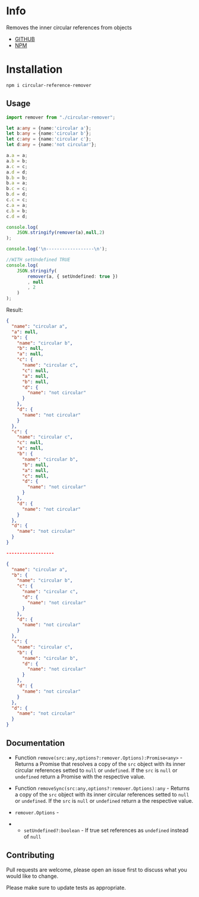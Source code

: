 # Info
Removes the inner circular references from objects


- [GITHUB](https://github.com/joaopmi/circular-reference-remover) 
- [NPM](https://www.npmjs.com/package/circular-reference-remover)

# Installation

```
npm i circular-reference-remover
```

## Usage
```typescript
import remover from "./circular-remover";

let a:any = {name:'circular a'};
let b:any = {name:'circular b'};
let c:any = {name:'circular c'};
let d:any = {name:'not circular'};

a.a = a;
a.b = b;
a.c = c;
a.d = d;
b.b = b;
b.a = a;
b.c = c;
b.d = d;
c.c = c;
c.a = a;
c.b = b;
c.d = d;

console.log(
    JSON.stringify(remover(a),null,2)
);

console.log('\n------------------\n');

//WITH setUndefined TRUE
console.log(
    JSON.stringify(
        remover(a, { setUndefined: true })
        , null
        , 2
    )
);

```

Result:

```json
{
  "name": "circular a",
  "a": null,
  "b": {
    "name": "circular b",
    "b": null,
    "a": null,
    "c": {
      "name": "circular c",
      "c": null,
      "a": null,
      "b": null,
      "d": {
        "name": "not circular"
      }
    },
    "d": {
      "name": "not circular"
    }
  },
  "c": {
    "name": "circular c",
    "c": null,
    "a": null,
    "b": {
      "name": "circular b",
      "b": null,
      "a": null,
      "c": null,
      "d": {
        "name": "not circular"
      }
    },
    "d": {
      "name": "not circular"
    }
  },
  "d": {
    "name": "not circular"
  }
}

------------------

{
  "name": "circular a",
  "b": {
    "name": "circular b",
    "c": {
      "name": "circular c",
      "d": {
        "name": "not circular"
      }
    },
    "d": {
      "name": "not circular"
    }
  },
  "c": {
    "name": "circular c",
    "b": {
      "name": "circular b",
      "d": {
        "name": "not circular"
      }
    },
    "d": {
      "name": "not circular"
    }
  },
  "d": {
    "name": "not circular"
  }
}
```

## Documentation

- Function ```remove(src:any,options?:remover.Options):Promise<any>``` - Returns a Promise that resolves a copy of the ```src``` object with its inner circular references setted to ```null``` or ```undefined```. If the ```src``` is ```null``` or ```undefined``` return a Promise with the respective value.

- Function ```removeSync(src:any,options?:remover.Options):any``` - Returns a copy of the ```src``` object with its inner circular references setted to ```null``` or ```undefined```. If the ```src``` is ```null``` or ```undefined``` return a the respective value.

- ```remover.Options``` - 
- - ```setUndefined?:boolean``` - If true set references as ```undefined``` instead of ```null```
## Contributing
Pull requests are welcome, please open an issue first to discuss what you would like to change.

Please make sure to update tests as appropriate.